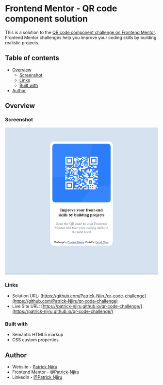 # Frontend Mentor - QR code component solution

This is a solution to the [QR code component challenge on Frontend Mentor](https://www.frontendmentor.io/challenges/qr-code-component-iux_sIO_H). Frontend Mentor challenges help you improve your coding skills by building realistic projects. 

## Table of contents

- [Overview](#overview)
  - [Screenshot](#screenshot)
  - [Links](#links)
  - [Built with](#built-with)
- [Author](#author)


## Overview

### Screenshot

![screenshot](./qr%20code%20screenshot.png)

### Links

- Solution URL: [https://github.com/Patrick-Njiru/qr-code-challenge](https://github.com/Patrick-Njiru/qr-code-challenge)
- Live Site URL: [https://patrick-njiru.github.io/qr-code-challenge/](https://patrick-njiru.github.io/qr-code-challenge/)

### Built with

- Semantic HTML5 markup
- CSS custom properties


## Author

- Website - [Patrick Njiru](https://patrick-dev-portfolio-omega.vercel.app/#)
- Frontend Mentor - [@Patrick-Njiru](https://www.frontendmentor.io/profile/yourusername)
- LinkedIn - [@Patrick Njiru](www.linkedin.com/in/patrick-njiru-7569241ba)

